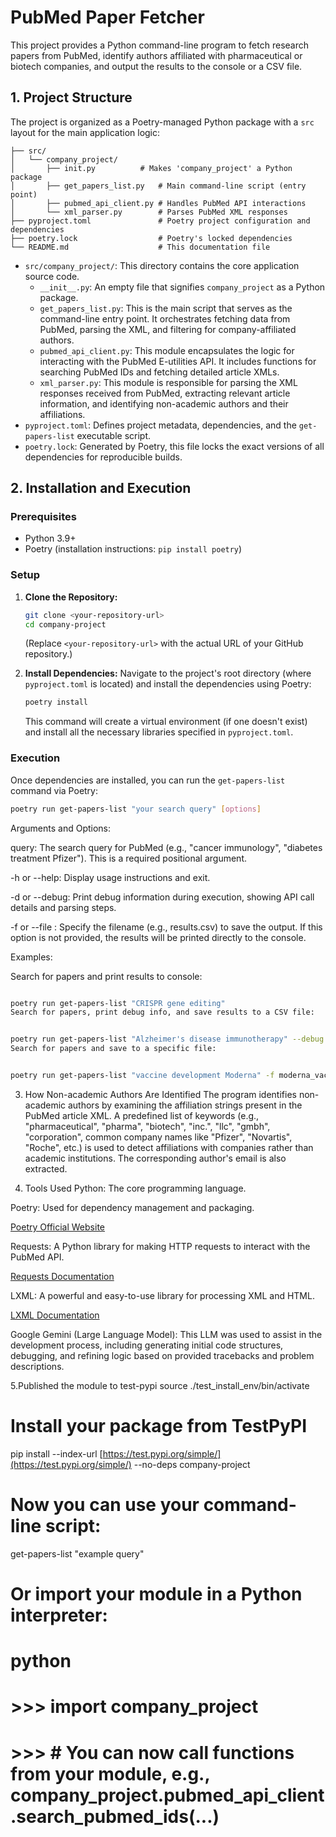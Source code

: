 # PubMed Paper Fetcher

This project provides a Python command-line program to fetch research papers from PubMed, identify authors affiliated with pharmaceutical or biotech companies, and output the results to the console or a CSV file.

## 1. Project Structure

The project is organized as a Poetry-managed Python package with a `src` layout for the main application logic:
```company-project/
├── src/
│   └── company_project/
│       ├── init.py          # Makes 'company_project' a Python package
│       ├── get_papers_list.py   # Main command-line script (entry point)
│       ├── pubmed_api_client.py # Handles PubMed API interactions
│       └── xml_parser.py        # Parses PubMed XML responses
├── pyproject.toml               # Poetry project configuration and dependencies
├── poetry.lock                  # Poetry's locked dependencies
└── README.md                    # This documentation file
```
* `src/company_project/`: This directory contains the core application source code.
    * `__init__.py`: An empty file that signifies `company_project` as a Python package.
    * `get_papers_list.py`: This is the main script that serves as the command-line entry point. It orchestrates fetching data from PubMed, parsing the XML, and filtering for company-affiliated authors.
    * `pubmed_api_client.py`: This module encapsulates the logic for interacting with the PubMed E-utilities API. It includes functions for searching PubMed IDs and fetching detailed article XMLs.
    * `xml_parser.py`: This module is responsible for parsing the XML responses received from PubMed, extracting relevant article information, and identifying non-academic authors and their affiliations.
* `pyproject.toml`: Defines project metadata, dependencies, and the `get-papers-list` executable script.
* `poetry.lock`: Generated by Poetry, this file locks the exact versions of all dependencies for reproducible builds.

## 2. Installation and Execution

### Prerequisites

* Python 3.9+
* Poetry (installation instructions: `pip install poetry`)

### Setup

1.  **Clone the Repository:**
    ```bash
    git clone <your-repository-url>
    cd company-project
    ```
    (Replace `<your-repository-url>` with the actual URL of your GitHub repository.)

2.  **Install Dependencies:**
    Navigate to the project's root directory (where `pyproject.toml` is located) and install the dependencies using Poetry:
    ```bash
    poetry install
    ```
    This command will create a virtual environment (if one doesn't exist) and install all the necessary libraries specified in `pyproject.toml`.

### Execution

Once dependencies are installed, you can run the `get-papers-list` command via Poetry:

```bash
poetry run get-papers-list "your search query" [options]
```
Arguments and Options:

query: The search query for PubMed (e.g., "cancer immunology", "diabetes treatment Pfizer"). This is a required positional argument.

-h or --help: Display usage instructions and exit.

-d or --debug: Print debug information during execution, showing API call details and parsing steps.

-f <filename> or --file <filename>: Specify the filename (e.g., results.csv) to save the output. If this option is not provided, the results will be printed directly to the console.

Examples:

Search for papers and print results to console:

```Bash

poetry run get-papers-list "CRISPR gene editing"
Search for papers, print debug info, and save results to a CSV file:
```
```Bash

poetry run get-papers-list "Alzheimer's disease immunotherapy" --debug --file alz_results.csv
Search for papers and save to a specific file:
```
```Bash

poetry run get-papers-list "vaccine development Moderna" -f moderna_vaccines.csv
```
3. How Non-academic Authors Are Identified
The program identifies non-academic authors by examining the affiliation strings present in the PubMed article XML. A predefined list of keywords (e.g., "pharmaceutical", "pharma", "biotech", "inc.", "llc", "gmbh", "corporation", common company names like "Pfizer", "Novartis", "Roche", etc.) is used to detect affiliations with companies rather than academic institutions. The corresponding author's email is also extracted.

4. Tools Used
Python: The core programming language.

Poetry: Used for dependency management and packaging.

[Poetry Official Website](https://python-poetry.org/)

Requests: A Python library for making HTTP requests to interact with the PubMed API.

[Requests Documentation](https://requests.readthedocs.io/en/latest/)

LXML: A powerful and easy-to-use library for processing XML and HTML.

[LXML Documentation](https://lxml.de/tutorial.html)

Google Gemini (Large Language Model): This LLM was used to assist in the development process, including generating initial code structures, debugging, and refining logic based on provided tracebacks and problem descriptions.

5.Published the module to test-pypi
source ./test_install_env/bin/activate

# Install your package from TestPyPI
pip install --index-url [https://test.pypi.org/simple/](https://test.pypi.org/simple/) --no-deps company-project

# Now you can use your command-line script:
get-papers-list "example query"

# Or import your module in a Python interpreter:
# python
# >>> import company_project
# >>> # You can now call functions from your module, e.g., company_project.pubmed_api_client.search_pubmed_ids(...)
